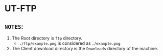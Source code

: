 # UT-FTP
## `NOTES`:
1. The Root directory is `ftp` directory.
    * `./ftp/example.png` is considered as `./example.png`
2. The Client download directory is the `Downloads` directory of the machine.